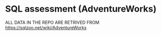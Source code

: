 # SQL assessment (AdventureWorks)
ALL DATA IN THE REPO ARE RETRIVED FROM https://sqlzoo.net/wiki/AdventureWorks
